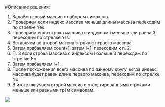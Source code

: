#Описание решения:

1. Задаём первый массив с набором символов.
2. Проверяем если индекс массива меньше длины массива переходим по стрелке Yes.
3. Проверяем если строка массива с индексом i меньше или равна 3 переходим по стрелке Yes.
4. Вставляем во второй массив строку с первого массива.
5. Затем прибавляем count+1, затем i+1, переходим к п. 2.
6. П. 3 если строка массива с индексом i больше 3 переходим по стрелке No.
7. Затем прибавляем i+1.
8. После прохождения всего массива по данному кругу, когда индекс массива будет равен длине первого массива, переходим по стрелке No.
9. В итоге получаем второй массив с отсортированными строками меньше или равными трём символам.

![](Algorithm)